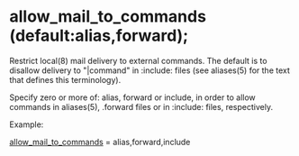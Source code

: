 # allow_mail_to_commands (default:alias,forward); 


Restrict local(8) mail delivery to external commands.  The default
is to disallow delivery to "|command" in :include:  files (see
aliases(5) for the text that defines this terminology).



Specify zero or more of: alias, forward or include,
in order to allow commands in aliases(5), .forward files or in
:include:  files, respectively.



Example:



<a href="postconf.5.html#allow_mail_to_commands">allow_mail_to_commands</a> = alias,forward,include



